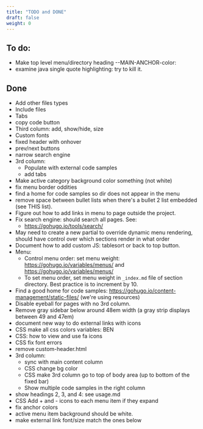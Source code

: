 ```yaml
---
title: "TODO and DONE"
draft: false
weight: 0
---
```


## To do:

- Make top level menu/directory heading --MAIN-ANCHOR-color:
- examine java single quote highlighting: try to kill it.

## Done

- Add other files types
- Include files
- Tabs
- copy code button
- Third column: add, show/hide, size
- Custom fonts
- fixed header with onhover
- prev/next buttons
- narrow search engine
- 3rd column:
  - Populate with external code samples
  - add tabs
- Make active category background color something (not white)
- fix menu border oddities
- find a home for code samples so dir does not appear in the menu
- remove space between bullet lists when there's a bullet 2 list embedded (see THIS list).
- Figure out how to add links in menu to page outside the project.
- Fix search engine: should search all pages. See:
  - https://gohugo.io/tools/search/
- May need to create a new partial to override dynamic menu rendering, should have control over which sections render in what order
- Document how to add custom JS: tablesort or back to top button.
- Menu:
  - Control menu order: set menu weight: https://gohugo.io/variables/menus/ and https://gohugo.io/variables/menus/
  - To set menu order, set menu weight in `_index.md` file of section directory. Best practice is to increment by 10.
- Find a good home for code samples: https://gohugo.io/content-management/static-files/ (we're using resources)
- Disable eyeball for pages with no 3rd column.
- Remove gray sidebar below around 48em width (a gray strip displays between 49 and 47em)
- document new way to do external links with icons
- CSS make all css colors variables: BEN
- CSS: how to view and use fa icons
- CSS fix font errors
- remove custom-header.html
- 3rd column:
  - sync with main content column
  - CSS change bg color
  - CSS make 3rd column go to top of body area (up to bottom of the fixed bar)
  - Show multiple code samples in the right column
- show headings 2, 3, and 4: see usage.md
- CSS Add + and - icons to each menu item if they expand
- fix anchor colors
- active menu item background should be white.
- make external link font/size match the ones below
